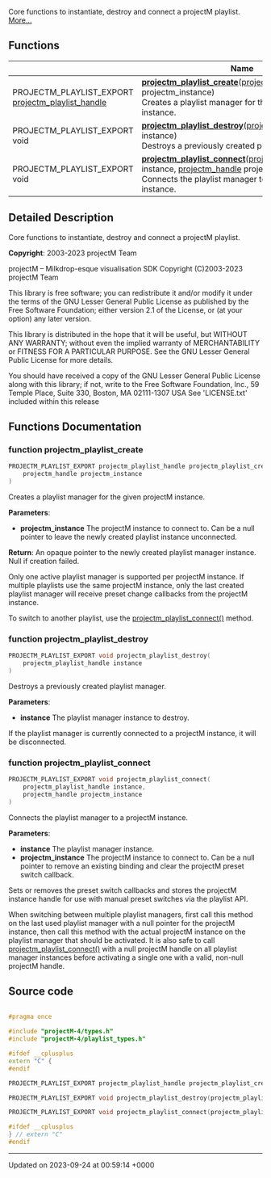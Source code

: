 Core functions to instantiate, destroy and connect a projectM playlist.  [More...](#detailed-description)

## Functions

|                | Name           |
| -------------- | -------------- |
| PROJECTM_PLAYLIST_EXPORT [projectm_playlist_handle](/projectmapi/playlist/playlist__types.md#typedef-projectm-playlist-handle) | **[projectm_playlist_create](/projectmapi/playlist/playlist__core.md#function-projectm-playlist-create)**([projectm_handle](/projectmapi/playlist/types.md#typedef-projectm-handle) projectm_instance)<br>Creates a playlist manager for the given projectM instance.  |
| PROJECTM_PLAYLIST_EXPORT void | **[projectm_playlist_destroy](/projectmapi/playlist/playlist__core.md#function-projectm-playlist-destroy)**([projectm_playlist_handle](/projectmapi/playlist/playlist__types.md#typedef-projectm-playlist-handle) instance)<br>Destroys a previously created playlist manager.  |
| PROJECTM_PLAYLIST_EXPORT void | **[projectm_playlist_connect](/projectmapi/playlist/playlist__core.md#function-projectm-playlist-connect)**([projectm_playlist_handle](/projectmapi/playlist/playlist__types.md#typedef-projectm-playlist-handle) instance, [projectm_handle](/projectmapi/playlist/types.md#typedef-projectm-handle) projectm_instance)<br>Connects the playlist manager to a projectM instance.  |

## Detailed Description

Core functions to instantiate, destroy and connect a projectM playlist. 

**Copyright**: 2003-2023 projectM Team


projectM &ndash; Milkdrop-esque visualisation SDK Copyright (C)2003-2023 projectM Team

This library is free software; you can redistribute it and/or modify it under the terms of the GNU Lesser General Public License as published by the Free Software Foundation; either version 2.1 of the License, or (at your option) any later version.

This library is distributed in the hope that it will be useful, but WITHOUT ANY WARRANTY; without even the implied warranty of MERCHANTABILITY or FITNESS FOR A PARTICULAR PURPOSE. See the GNU Lesser General Public License for more details.

You should have received a copy of the GNU Lesser General Public License along with this library; if not, write to the Free Software Foundation, Inc., 59 Temple Place, Suite 330, Boston, MA 02111-1307 USA See 'LICENSE.txt' included within this release 


## Functions Documentation

### function projectm_playlist_create

```cpp
PROJECTM_PLAYLIST_EXPORT projectm_playlist_handle projectm_playlist_create(
    projectm_handle projectm_instance
)
```

Creates a playlist manager for the given projectM instance. 

**Parameters**: 

  * **projectm_instance** The projectM instance to connect to. Can be a null pointer to leave the newly created playlist instance unconnected. 


**Return**: An opaque pointer to the newly created playlist manager instance. Null if creation failed. 

Only one active playlist manager is supported per projectM instance. If multiple playlists use the same projectM instance, only the last created playlist manager will receive preset change callbacks from the projectM instance.

To switch to another playlist, use the [projectm_playlist_connect()](/projectmapi/playlist/playlist__core.md#function-projectm-playlist-connect) method.


### function projectm_playlist_destroy

```cpp
PROJECTM_PLAYLIST_EXPORT void projectm_playlist_destroy(
    projectm_playlist_handle instance
)
```

Destroys a previously created playlist manager. 

**Parameters**: 

  * **instance** The playlist manager instance to destroy. 


If the playlist manager is currently connected to a projectM instance, it will be disconnected.


### function projectm_playlist_connect

```cpp
PROJECTM_PLAYLIST_EXPORT void projectm_playlist_connect(
    projectm_playlist_handle instance,
    projectm_handle projectm_instance
)
```

Connects the playlist manager to a projectM instance. 

**Parameters**: 

  * **instance** The playlist manager instance. 
  * **projectm_instance** The projectM instance to connect to. Can be a null pointer to remove an existing binding and clear the projectM preset switch callback. 


Sets or removes the preset switch callbacks and stores the projectM instance handle for use with manual preset switches via the playlist API.

When switching between multiple playlist managers, first call this method on the last used playlist manager with a null pointer for the projectM instance, then call this method with the actual projectM instance on the playlist manager that should be activated. It is also safe to call [projectm_playlist_connect()](/projectmapi/playlist/playlist__core.md#function-projectm-playlist-connect) with a null projectM handle on all playlist manager instances before activating a single one with a valid, non-null projectM handle.




## Source code

```cpp

#pragma once

#include "projectM-4/types.h"
#include "projectM-4/playlist_types.h"

#ifdef __cplusplus
extern "C" {
#endif

PROJECTM_PLAYLIST_EXPORT projectm_playlist_handle projectm_playlist_create(projectm_handle projectm_instance);

PROJECTM_PLAYLIST_EXPORT void projectm_playlist_destroy(projectm_playlist_handle instance);

PROJECTM_PLAYLIST_EXPORT void projectm_playlist_connect(projectm_playlist_handle instance, projectm_handle projectm_instance);

#ifdef __cplusplus
} // extern "C"
#endif
```


-------------------------------

Updated on 2023-09-24 at 00:59:14 +0000

